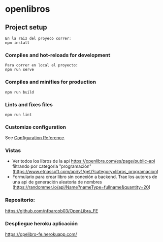 # openlibros

## Project setup
```
En la raiz del proyeco correr:
npm install
```

### Compiles and hot-reloads for development
```
Para correr en local el proyecto:
npm run serve
```

### Compiles and minifies for production
```
npm run build
```

### Lints and fixes files
```
npm run lint
```

### Customize configuration
See [Configuration Reference](https://cli.vuejs.org/config/).

### Vistas 
- Ver todos los libros de la api https://openlibra.com/es/page/public-api filtrando por categoria "programación" (https://www.etnassoft.com/api/v1/get/?category=libros_programacion)
- Formulario para crear libro sin conexión a backend. Trae los autores de una api de generación aleatoria de nombres (https://randommer.io/api/Name?nameType=fullname&quantity=20)
 
### Repositorio: 
https://github.com/nfbarcob03/OpenLibra_FE

### Despliegue heroku aplicación
https://opelibro-fe.herokuapp.com/
